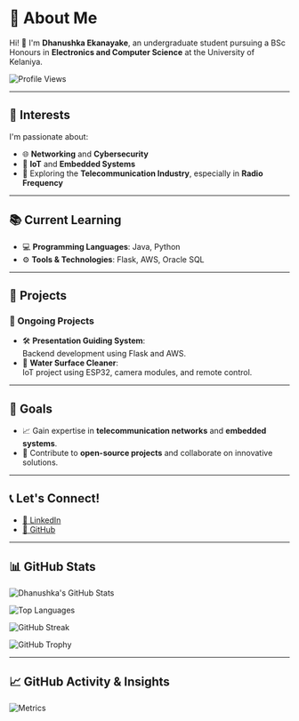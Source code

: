 # 🌟 About Me

Hi! 👋 I'm **Dhanushka Ekanayake**, an undergraduate student pursuing a BSc Honours in **Electronics and Computer Science** at the University of Kelaniya. 

![Profile Views](https://komarev.com/ghpvc/?username=your-username&color=blue&style=flat)

---

## 🎯 Interests
I'm passionate about:
- 🌐 **Networking** and **Cybersecurity**  
- 🤖 **IoT** and **Embedded Systems**  
- 📡 Exploring the **Telecommunication Industry**, especially in **Radio Frequency**  

---

## 📚 Current Learning
- 💻 **Programming Languages**: Java, Python  
- ⚙️ **Tools & Technologies**: Flask, AWS, Oracle SQL  

---

## 🚀 Projects
### 🔧 Ongoing Projects
- 🛠️ **Presentation Guiding System**:  
   Backend development using Flask and AWS.  
- 🌊 **Water Surface Cleaner**:  
   IoT project using ESP32, camera modules, and remote control.

---

## 🌟 Goals
- 📈 Gain expertise in **telecommunication networks** and **embedded systems**.  
- 🤝 Contribute to **open-source projects** and collaborate on innovative solutions.  

---

## 📞 Let's Connect!
- [💼 LinkedIn](https://www.linkedin.com/in/dhanushka-n-ekanayake-41a91225a)  
- [🔗 GitHub](https://github.com/DNEkanayake)

---

## 📊 GitHub Stats  

![Dhanushka's GitHub Stats](https://github-readme-stats.vercel.app/api?username=dnekanayake&show_icons=true&theme=radical)  

![Top Languages](https://github-readme-stats.vercel.app/api/top-langs/?username=dnekanayake&layout=compact&theme=radical)  

![GitHub Streak](https://streak-stats.demolab.com/?user=dnekanayake&theme=radical)  

![GitHub Trophy](https://github-profile-trophy.vercel.app/?username=dnekanayake&theme=radical)  

---

## 📈 GitHub Activity & Insights  

![Metrics](https://github.com/your-username/github-metrics/blob/main/github-metrics.svg)
